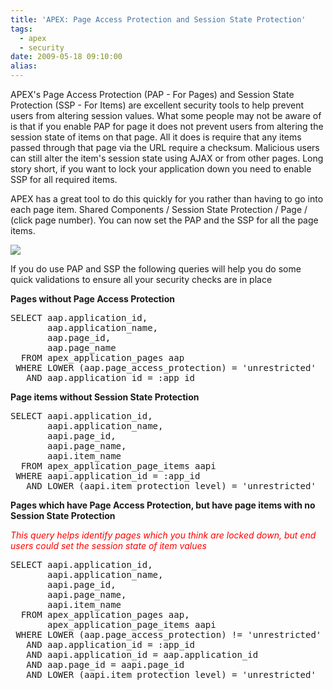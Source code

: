 ```yaml
---
title: 'APEX: Page Access Protection and Session State Protection'
tags:
  - apex
  - security
date: 2009-05-18 09:10:00
alias:
---
```


APEX's Page Access Protection (PAP - For Pages) and Session State Protection (SSP - For Items) are excellent security tools to help prevent users from altering session values. What some people may not be aware of is that if you enable PAP for page it does not prevent users from altering the session state of items on that page. All it does is require that any items passed through that page via the URL require a checksum. Malicious users can still alter the item's session state using AJAX or from other pages. Long story short, if you want to lock your application down you need to enable SSP for all required items.

APEX has a great tool to do this quickly for you rather than having to go into each page item. Shared Components / Session State Protection / Page / (click page number). You can now set the PAP and the SSP for all the page items.

[![](http://4.bp.blogspot.com/_33EF80fk9sM/ShF6mp-aqQI/AAAAAAAADo4/HkfdHpHv5AY/s400/_17_PAP_SSP.bmp)](http://4.bp.blogspot.com/_33EF80fk9sM/ShF6mp-aqQI/AAAAAAAADo4/HkfdHpHv5AY/s1600-h/_17_PAP_SSP.bmp)

If you do use PAP and SSP the following queries will help you do some quick validations to ensure all your security checks are in place

<span style="font-weight:bold;">Pages without Page Access Protection</span>
<pre class="brush: sql">
SELECT aap.application_id,
       aap.application_name,
       aap.page_id,
       aap.page_name
  FROM apex_application_pages aap
 WHERE LOWER (aap.page_access_protection) = 'unrestricted'
   AND aap.application_id = :app_id
</pre>

<span style="font-weight:bold;">Page items without Session State Protection</span>
<pre class="brush: sql">
SELECT aapi.application_id,
       aapi.application_name,
       aapi.page_id,
       aapi.page_name,
       aapi.item_name
  FROM apex_application_page_items aapi
 WHERE aapi.application_id = :app_id
   AND LOWER (aapi.item_protection_level) = 'unrestricted'
</pre>

<span style="font-weight:bold;">Pages which have Page Access Protection, but have page items with no Session State Protection</span>

<span style="font-style:italic;color:red">This query helps identify pages which you think are locked down, but end users could set the session state of item values</span>
<pre class="brush: sql">
SELECT aapi.application_id,
       aapi.application_name,
       aapi.page_id,
       aapi.page_name,
       aapi.item_name
  FROM apex_application_pages aap,
       apex_application_page_items aapi
 WHERE LOWER (aap.page_access_protection) != 'unrestricted'
   AND aap.application_id = :app_id
   AND aapi.application_id = aap.application_id
   AND aap.page_id = aapi.page_id
   AND LOWER (aapi.item_protection_level) = 'unrestricted'
</pre>
